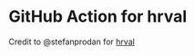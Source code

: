 # GitHub Action for hrval

Credit to @stefanprodan for [hrval](https://github.com/stefanprodan/hrval-action)

